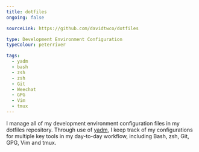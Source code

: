 ```yaml
---
title: dotfiles
ongoing: false

sourceLink: https://github.com/davidtwco/dotfiles

type: Development Environment Configuration
typeColour: peterriver

tags:
  - yadm
  - bash
  - zsh
  - zsh
  - Git
  - Weechat
  - GPG
  - Vim
  - tmux
---
```

I manage all of my development environment configuration files in my dotfiles repository. Through use of [yadm](https://thelocehiliosan.github.io/yadm/), I keep track of my configurations for multiple key tools in my day-to-day workflow, including Bash, zsh, Git, GPG, Vim and tmux.
